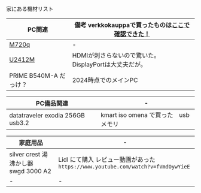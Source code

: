 家にある機材リスト


|PC関連|備考  verkkokauppaで買ったものは[ここで確認できた！](https://gist.github.com/jamad/8115b7f7d656f5f9d620312fae3dbf3f) |
|-|-|
|[M720q](https://kakaku.com/item/K0001377714/spec/?lid=spec_anchorlink_details#tab)  |-|
|[U2412M](https://kakaku.com/item/K0000363216/spec/) |HDMIが刺さらないので驚いた。DisplayPortは大丈夫だが。|
|PRIME B540M-A だっけ？  |2024時点でのメインPC|

|PC備品関連|-|
|-|-|
|datatraveler exodia 256GB usb3.2| kmart iso omena で買った　usbメモリ|


|家庭用品|-|
|-|-|
|silver crest 湯沸かし器　swgd 3000 A2|Lidl にて購入 レビュー動画があった　`https://www.youtube.com/watch?v=fVmdOywYieE`  |
|-|-|


